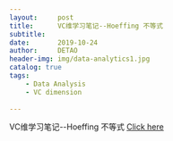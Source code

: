 ```yaml
---
layout:     post
title:      VC维学习笔记--Hoeffing 不等式
subtitle:   
date:       2019-10-24
author:     DETAO
header-img: img/data-analytics1.jpg
catalog: true
tags:
    - Data Analysis
    - VC dimension
    
---
```

 
 VC维学习笔记--Hoeffing 不等式 [Click here]({{site.baseurl}}/postpdf/MicroEconomitricsHW1.pdf)

